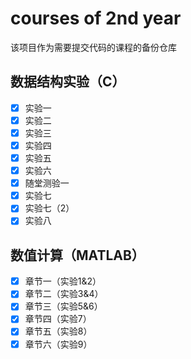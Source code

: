 # courses of 2nd year

该项目作为需要提交代码的课程的备份仓库

## 数据结构实验（C）

- [x] 实验一
- [x] 实验二
- [x] 实验三
- [x] 实验四
- [x] 实验五
- [x] 实验六
- [x] 随堂测验一
- [x] 实验七
- [x] 实验七（2）
- [x] 实验八

## 数值计算（MATLAB）

- [x] 章节一（实验1&2）
- [x] 章节二（实验3&4）
- [x] 章节三（实验5&6）
- [x] 章节四（实验7）
- [x] 章节五（实验8）
- [x] 章节六（实验9）